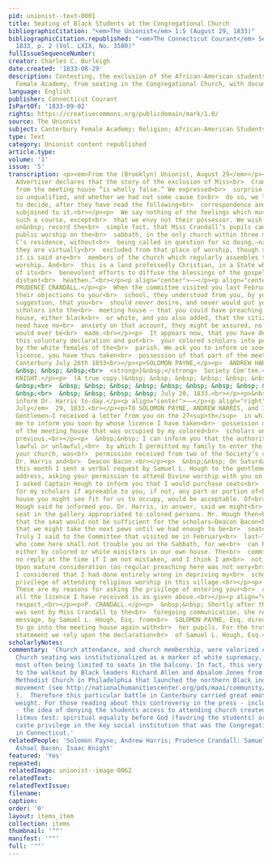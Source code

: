 ```yaml
---
pid: unionist--text-0001
title: Seating of Black Students at the Congregational Church
bibliographicCitation: "<em>The Unionist</em> 1:5 (August 29, 1833)"
bibliographicCitation.republished: "<em>The Connecticut Courant</em> September 2,
  1833, p. 2 (Vol. LXIX, No. 3580)"
fullIssueSequenceNumber: 
creator: Charles C. Burleigh
date.created: '1833-08-29'
description: Contesting, the exclusion of the African-American students of the Canterbury
  Female Academy, from seating in the Congregational Church, with documents
language: English
publisher: Connecticut Courant
IsPartOf: '1833-09-02'
rights: https://creativecommons.org/publicdomain/mark/1.0/
source: The Unionist
subject: Canterbury Female Academy; Religion; African-American Students
type: Text
category: Unionist content republished
article.type: 
volume: '1'
issue: '5'
transcription: <p><em>From the (Brooklyn) Unionist, August 29</em></p><p>  The last
  Advertiser declares that the story of the exclusion of Miss<br>  Crandall’s scholars
  from the meeting house “is wholly false.” We expressed<br>  surprise at a declaration
  so unqualified, and whether we had not some cause to<br>  do so, we leave our readers
  to decide, after they have read the following<br>  correspondence and the statement
  subjoined to it.<br></p><p>  We say nothing of the feelings which must have dictated
  such a course, except<br>  that we envy not their possessor. We wish merely to put
  on&nbsp; record the<br>  simple fact, that Miss Crandall’s pupils cannot attend
  public worship on the<br>  sabbath, in the only church within three miles of Miss
  C’s residence, without<br>  being called in question for so doing,—nay more—that
  they are virtually<br>  excluded from that place of worship, though some of them
  it is said are<br>  members of the church which regularly assembles there for public
  worship. And<br>  this is a land professedly Christian, in a State which boasts
  of its<br>  benevolent efforts to diffuse the blessings of the gospel among the
  distant<br>  heathen.”<br></p><p align="center">——</p><p align="center">To Miss
  PRUDENCE CRANDALL.</p><p>  When the committee visited you last February, stating
  their objections to your<br>  school, they understood from you, by your voluntary
  suggestion, that you<br>  should never desire, and never would put your coloured
  scholars into the<br>  meeting house — that you could have preaching at your own
  house, either black<br>  or white, and you also added, that the citizens of Canterbury
  need have no<br>  anxiety on that account, they might be assured, no such request
  would ever be<br>  made.<br></p><p>  It appears now, that you have departed from
  this voluntary declaration and put<br>  your colored scholars into pews ever occupied
  by the white females of the<br>  parish. We ask you to inform us soon, by whose
  license, you have thus taken<br>  possession of that part of the meeting house.&nbsp;
  Canterbury July 26th 1833<br></p><p>SOLOMON PAYNE,</p><p>  ANDREW HARRIS,&nbsp;
  &nbsp; &nbsp; &nbsp;<br>  <strong>}&nbsp;</strong>  Society Com'tee.<br></p><p>ISAAC
  KNIGHT.</p><p>  (A true copy.)&nbsp; &nbsp; &nbsp; &nbsp; &nbsp; &nbsp; &nbsp; &nbsp;
  &nbsp;<br>  &nbsp; &nbsp; &nbsp; &nbsp; &nbsp; &nbsp; &nbsp; &nbsp; &nbsp; &nbsp;
  &nbsp;<br>  &nbsp; &nbsp; &nbsp; &nbsp; July 20, 1833.<br></p><p>&nbsp; &nbsp;Please
  inform Dr. Harris to-day.</p><p align="center">——</p><p align="right">  <em>Canterbury,
  July</em>  29, 1833.<br></p><p>TO SOLOMON PAYNE, ANDREW HARRIS, and ISAAC KNIGHT,</p><p>  &nbsp;&nbsp;
  Gentlemen—I received a letter from you on the 27<sup>th</sup>  in which you asked
  me to inform you soon by whose licence I have taken<br>  possession of that part
  of the meeting house that was occupied by my colored<br>  scholars on the sabbath
  previous.<br></p><p>  &nbsp;&nbsp; I can inform you that the authority, whether
  lawful or unlawful,<br>  by which I permitted my family to enter the gallery of
  your church, was<br>  permission received from two of the Society’s committee, viz.
  Dr. Harris and<br>  Deacon Bacon.<br></p><p>  &nbsp;&nbsp; On Saturday the 6<sup>th</sup>  of
  this month I sent a verbal request by Samuel L. Hough to the gentlemen whom<br>  I
  address, asking your permission to attend Divine worship with you on the<br>  sabbath.
  I asked Captain Hough to inform you that I would purchase seats<br>  sufficient
  for my scholars if agreeable to you, if not, any part or portion of<br>  the meeting
  house you might see fit for us to occupy, would be acceptable. Of<br>  this Mr.
  Hough said he informed you. Dr. Harris, in answer, said we might<br>  occupy the
  seat in the gallery appropriated to colored persons. Mr. Hough then<br>  remarked
  that the seat would not be sufficient for the scholars—Deacon Bacon<br>  then replied,
  that we might take the next pews until we had enough to be<br>  seated.<br></p><p>  &nbsp;&nbsp;
  Truly I said to the Committee that visited me in February<br>  last—The scholars
  who come here shall not trouble you on the Sabbath, for we<br>  can have preaching,
  either by colored or white ministers in our own house. The<br>  committee made me
  no reply at the time if I am not mistaken, and I think I am<br>  not.<br></p><p>  &nbsp;&nbsp;
  Upon mature consideration (as regular preaching here was not very<br>  readily obtained)
  I considered that I had done entirely wrong in depriving my<br>  scholars of the
  privilege of attending religious worship in this village.<br></p><p>  &nbsp;&nbsp;
  These are my reasons for asking the privilege of entering your<br>  church; and
  all the licence I have received is as given above.<br></p><p align="center">  &nbsp;&nbsp;&nbsp;&nbsp;&nbsp;&nbsp;&nbsp;&nbsp;&nbsp;<br>  &nbsp;&nbsp;&nbsp;&nbsp;&nbsp;&nbsp;&nbsp;&nbsp;&nbsp;&nbsp;&nbsp;&nbsp;&nbsp;&nbsp;&nbsp;&nbsp;&nbsp;&nbsp;&nbsp;&nbsp;&nbsp;&nbsp;&nbsp;&nbsp;&nbsp;&nbsp;&nbsp;&nbsp;&nbsp;&nbsp;&nbsp;&nbsp;&nbsp;&nbsp;&nbsp;&nbsp;&nbsp;&nbsp;&nbsp;&nbsp;&nbsp;&nbsp;&nbsp;&nbsp;&nbsp;&nbsp;&nbsp;&nbsp;&nbsp;&nbsp;&nbsp;&nbsp;&nbsp;&nbsp;&nbsp;&nbsp;&nbsp;&nbsp;&nbsp;&nbsp;&nbsp;&nbsp;&nbsp;&nbsp;&nbsp;&nbsp;&nbsp;&nbsp;&nbsp;&nbsp;&nbsp;&nbsp;&nbsp;&nbsp;&nbsp;Yours<br>  with
  respect,<br></p><p>P. CRANDALL.</p><p>  &nbsp;&nbsp; Shortly after the above answer
  was sent by Miss Crandall to the<br>  foregoing communication, she received a verbal
  message, by Samuel L. Hough, Esq. from<br>  SOLOMON PAYNE, Esq. directing her not
  to go into the meeting house again with<br>  her pupils. For the truth of this last
  statement we rely upon the declaration<br>  of Samuel L. Hough, Esq.<br></p>
scholarlyNotes: 
commentary: 'Church attendance, and church membership, were valorized cultural norms.
  Church seating was institutionalized as a marker of white supremacy, with African-Americans
  most often being limited to seats in the balcony. In fact, this very issue had led
  to the walkout by Black leaders Richard Allen and Absalom Jones from St. George''s
  Methodist Church in Philadelphia that launched the northern Black independent chuch
  movement (see http://nationalhumanitiescenter.org/pds/maai/community/text3/allenmethodism.pdf
  ).  Therefore this particular battle in Canterbury carried great emotional and strategic
  weight. For those reading about this controversy in the press - including The Unionist
  - the idea of denying the students access to attending church created an informal
  litmus test: spiritual equality before God (favoring the students) or preserving
  caste privilege in the key social institution that was the Congregational Church
  in Connecticut.'
relatedPeople: 'Solomon Payne; Andrew Harris; Prudence Crandall: Samuel L. Hough;
  Ashael Bacon; Isaac Knight'
featured: 'Yes'
repeated: 
relatedImage: unionist--image-0062
relatedText: 
relatedTextIssue: 
filename: 
caption: 
order: '0'
layout: items_item
collection: items
thumbnail: '""'
manifest: '""'
full: '""'
---
```

